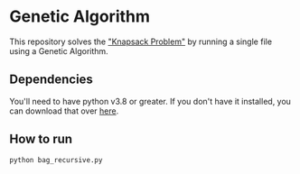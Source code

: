 # Genetic Algorithm

This repository solves the ["Knapsack Problem"](https://brilliant.org/wiki/backpack-problem/) by running a single file using a Genetic Algorithm.

## Dependencies
You'll need to have python v3.8 or greater. If you don't have it installed, you can download that over [here](https://www.python.org/downloads/).

## How to run
```
python bag_recursive.py
```